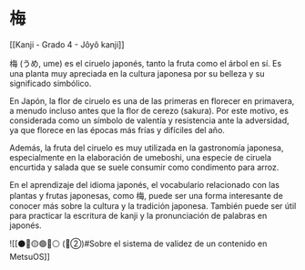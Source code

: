 # 梅

[[Kanji - Grado 4 - Jôyô kanji]]

梅 (うめ, ume) es el ciruelo japonés, tanto la fruta como el árbol en sí. Es una planta muy apreciada en la cultura japonesa por su belleza y su significado simbólico.

En Japón, la flor de ciruelo es una de las primeras en florecer en primavera, a menudo incluso antes que la flor de cerezo (sakura). Por este motivo, es considerada como un símbolo de valentía y resistencia ante la adversidad, ya que florece en las épocas más frías y difíciles del año.

Además, la fruta del ciruelo es muy utilizada en la gastronomía japonesa, especialmente en la elaboración de umeboshi, una especie de ciruela encurtida y salada que se suele consumir como condimento para arroz.

En el aprendizaje del idioma japonés, el vocabulario relacionado con las plantas y frutas japonesas, como 梅, puede ser una forma interesante de conocer más sobre la cultura y la tradición japonesa. También puede ser útil para practicar la escritura de kanji y la pronunciación de palabras en japonés.


![[⚫🔴🟡🟢🔵⚪ (🔴②)#Sobre el sistema de validez de un contenido en MetsuOS]]
